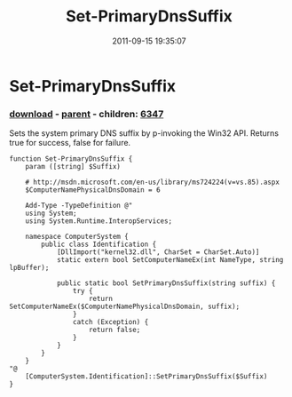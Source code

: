 ﻿---
pid:            2958
poster:         Andy Arismendi
title:          Set-PrimaryDnsSuffix
date:           2011-09-15 19:35:07
format:         posh
parent:         2955
parent:         2955
children:       6347
---

# Set-PrimaryDnsSuffix

### [download](2958.ps1) - [parent](2955.md) - children: [6347](6347.md)

Sets the system primary DNS suffix by p-invoking the Win32 API. Returns true for success, false for failure.

```posh
function Set-PrimaryDnsSuffix {
	param ([string] $Suffix)
	
	# http://msdn.microsoft.com/en-us/library/ms724224(v=vs.85).aspx
	$ComputerNamePhysicalDnsDomain = 6
	
	Add-Type -TypeDefinition @"
	using System;
	using System.Runtime.InteropServices;

	namespace ComputerSystem {
	    public class Identification {
	        [DllImport("kernel32.dll", CharSet = CharSet.Auto)]
	        static extern bool SetComputerNameEx(int NameType, string lpBuffer);
			
	        public static bool SetPrimaryDnsSuffix(string suffix) {
	            try {
	                return SetComputerNameEx($ComputerNamePhysicalDnsDomain, suffix);
	            }
	            catch (Exception) {
	                return false;
	            }
	        }
	    }
	}
"@
	[ComputerSystem.Identification]::SetPrimaryDnsSuffix($Suffix)
}
```
